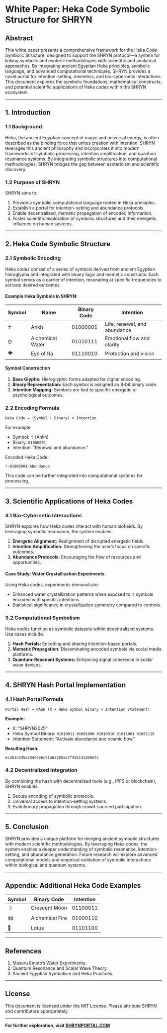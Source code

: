 # **White Paper: Heka Code Symbolic Structure for SHRYN**

## **Abstract**
This white paper presents a comprehensive framework for the Heka Code Symbolic Structure, designed to support the SHRYN protocol—a system for linking symbolic and esoteric methodologies with scientific and analytical approaches. By integrating ancient Egyptian Heka principles, symbolic language, and advanced computational techniques, SHRYN provides a novel portal for intention-setting, memetics, and bio-cybernetic interactions. This document explores the symbolic foundations, mathematical constructs, and potential scientific applications of Heka codes within the SHRYN ecosystem.

---

## **1. Introduction**

### **1.1 Background**
Heka, the ancient Egyptian concept of magic and universal energy, is often described as the binding force that unites creation with intention. SHRYN leverages this ancient philosophy and incorporates it into modern frameworks of symbolic processing, intention amplification, and quantum resonance systems. By integrating symbolic structures into computational methodologies, SHRYN bridges the gap between esotericism and scientific discovery.

### **1.2 Purpose of SHRYN**
SHRYN aims to:
1. Provide a symbolic computational language rooted in Heka principles.
2. Establish a portal for intention-setting and abundance protocols.
3. Enable decentralized, memetic propagation of encoded information.
4. Foster scientific exploration of symbolic structures and their energetic influence on human systems.

---

## **2. Heka Code Symbolic Structure**

### **2.1 Symbolic Encoding**
Heka codes consist of a series of symbols derived from ancient Egyptian hieroglyphs and integrated with binary logic and memetic constructs. Each symbol serves as a carrier of intention, resonating at specific frequencies to activate desired outcomes.

#### **Example Heka Symbols in SHRYN:**
| Symbol | Name         | Binary Code     | Intention                       |
|--------|--------------|-----------------|----------------------------------|
| ☥      | Ankh         | 01000001       | Life, renewal, and abundance    |
| 🜔      | Alchemical Water | 01010111    | Emotional flow and clarity      |
| 👁      | Eye of Ra    | 01110010       | Protection and vision           |

#### **Symbol Construction**
1. **Base Glyphs:** Hieroglyphic forms adapted for digital encoding.
2. **Binary Representation:** Each symbol is assigned an 8-bit binary code.
3. **Intention Mapping:** Symbols are tied to specific energetic or psychological outcomes.

### **2.2 Encoding Formula**
```
Heka Code = (Symbol + Binary) × Intention
```
For example:
- Symbol: ☥ (Ankh)
- Binary: `01000001`
- Intention: "Renewal and abundance."

Encoded Heka Code:
```
☥-01000001-Abundance
```
This code can be further integrated into computational systems for processing.

---

## **3. Scientific Applications of Heka Codes**

### **3.1 Bio-Cybernetic Interactions**
SHRYN explores how Heka codes interact with human biofields. By leveraging symbolic resonance, the system enables:
1. **Energetic Alignment:** Realignment of disrupted energetic fields.
2. **Intention Amplification:** Strengthening the user’s focus on specific outcomes.
3. **Abundance Protocols:** Encouraging the flow of resources and opportunities.

#### **Case Study**: Water Crystallization Experiments
Using Heka codes, experiments demonstrate:
- Enhanced water crystallization patterns when exposed to ☥ symbols encoded with specific intentions.
- Statistical significance in crystallization symmetry compared to controls.

### **3.2 Computational Symbolism**
Heka codes function as symbolic datasets within decentralized systems. Use cases include:
1. **Hash Portals:** Encoding and sharing intention-based portals.
2. **Memetic Propagation:** Disseminating encoded symbols via social media platforms.
3. **Quantum-Resonant Systems:** Enhancing signal coherence in scalar wave devices.

---

## **4. SHRYN Hash Portal Implementation**

### **4.1 Hash Portal Formula**
```
Portal Hash = HASH (X + Heka Symbol Binary + Intention Statement)
```
**Example:**
- X: "SHRYN2025"
- Heka Symbol Binary: `01010011 01001000 01010010 01011001 01001110`
- Intention Statement: "Activate abundance and cosmic flow."

**Resulting Hash:**
```
ec4b1c6d5a284c5e6c91a6a285aa7f45b1d1208e72
```

### **4.2 Decentralized Integration**
By combining the hash with decentralized tools (e.g., IPFS or blockchain), SHRYN enables:
1. Secure encoding of symbolic protocols.
2. Universal access to intention-setting systems.
3. Evolutionary propagation through crowd-sourced participation.

---

## **5. Conclusion**

SHRYN provides a unique platform for merging ancient symbolic structures with modern scientific methodologies. By leveraging Heka codes, the system enables a deeper understanding of symbolic resonance, intention-setting, and abundance generation. Future research will explore advanced computational models and empirical validation of symbolic interactions within biological and quantum systems.

---

## **Appendix: Additional Heka Code Examples**

| Symbol | Binary Code     | Intention                     |
|--------|-----------------|-------------------------------|
| ☽      | Crescent Moon   | 01100011                     |
| 🜓      | Alchemical Fire | 01000110                     |
| 🌺      | Lotus           | 01101100                     |

---

## **References**
1. Masaru Emoto’s Water Experiments.
2. Quantum Resonance and Scalar Wave Theory.
3. Ancient Egyptian Symbolism and Heka Practices.

---

## **License**
This document is licensed under the MIT License. Please attribute SHRYN and contributors appropriately.

---

**For further exploration, visit [SHRYNPORTAL.COM](https://shrynportal.com)**

